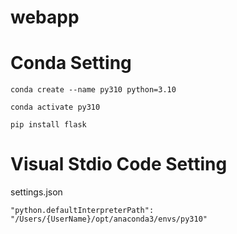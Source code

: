 # webapp


# Conda Setting
```
conda create --name py310 python=3.10
```
```
conda activate py310
```
```
pip install flask
```

# Visual Stdio Code Setting
settings.json
```
"python.defaultInterpreterPath": "/Users/{UserName}/opt/anaconda3/envs/py310"
```



